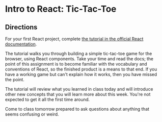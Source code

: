 # Intro to React: Tic-Tac-Toe


## Directions

For your first React project, complete [the tutorial in the official React documentation](https://reactjs.org/tutorial/tutorial.html).

The tutorial walks you through building a simple tic-tac-toe game for the browser, using React components. Take your time and read the docs; the point of this assignment is to become familiar with the vocabulary and conventions of React, so the finished product is a means to that end. If you have a working game but can't explain how it works, then you have missed the point.

The tutorial will review what you learned in class today and will introduce other new concepts that you will learn more about this week. You're not expected to get it all the first time around.

Come to class tomorrow prepared to ask questions about anything that seems confusing or weird.
